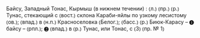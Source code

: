 ---
---

Байсу, Западный Тонас, Кырмыш (в нижнем течении)
: ⦅л.⦆ ⦅пр.⦆ ⦅р.⦆ Тунас, стекающий с ⦅вост.⦆ склона Караби-яйлы по узкому лесистому ⦅ов.⦆; ⦅впад.⦆ в ⦅н.п.⦆ Красноселовка ⦅Белог.⦆; ⦅басс.⦆ ⦅р.⦆ Биюк-Карасу – ❶ байсу – ⦅рпл.⦆; ❷ ⦅впад.⦆ в ⦅р.⦆ Тунас, или Тонас, с ⦅З⦆ ⦅пр. № 1⦆
